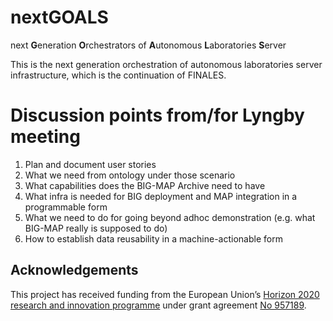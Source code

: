 # nextGOALS
next **G**eneration **O**rchestrators of **A**utonomous **L**aboratories **S**erver

This is the next generation orchestration of autonomous laboratories server infrastructure, which is the continuation of FINALES.

# Discussion points from/for Lyngby meeting

 
1. Plan and document user stories
2. What we need from ontology under those scenario
3. What capabilities does the BIG-MAP Archive need to have
4. What infra is needed for BIG deployment and MAP integration in a programmable form
5. What we need to do for going beyond adhoc demonstration (e.g. what BIG-MAP really is supposed to do)
6. How to establish data reusability in a machine-actionable form


## Acknowledgements

This project has received funding from the European Union’s [Horizon 2020 research and innovation programme](https://ec.europa.eu/programmes/horizon2020/en) under grant agreement [No 957189](https://cordis.europa.eu/project/id/957189).
